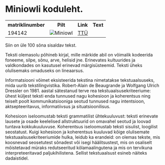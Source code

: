  <!DOCTYPE html>
<html>
<body>
 
<h1>Miniowli koduleht.</h1>
 <table style="width:100%">
  <tr>
    <th>matriklinumber</th>
    <th>Pilt</th>
    <th>Link</th>
    <th>Text</th>
  </tr>
  <tr>
    <td>194142</td>
    <td> <img src="https://66.media.tumblr.com/b45fb28dea8b1a39eb07753195ca4d85/tumblr_oln10qES371w27gmmo1_400.jpg" alt="Miniowl"> </td>
    <td> <a href="https://www.ttu.ee/">TTÜ</a> </td>
  </tr>
</table> 
<p>Siin on üle 100 sõna sisaldav tekst.</p><p>Teksti olemasolu põhineb kirjal, mille märkide abil on võimalik kodeerida foneeme, silpe, sõnu, arve, helisid jne. Erinevates kultuurides ja valdkondades on kasutusel erinevad märgisüsteemid. Teksti üheks olulisemaks omaduseks on lineaarsus.

Informatsiooni võimet eksisteerida tekstina nimetatakse tekstuaalsuseks, mida uurib tekstilingvistika. Robert-Alain de Beaugrande ja Wolfgang Ulrich Dressler on 1981. aastal sätestanud terve rea tekstuaalsusekriteeriume: ühest küljest teksti enda tunnused nagu kohesioon ja koherentsus ning teiselt poolt kommunikatsiooniga seotud tunnused nagu intentsioon, aktsepteeritavus, informatiivsus ja situatsioonilisus.

Kohesioon iseloomustab teksti grammatilist ühtekuuluvust: teksti erinevate lausete ja osade keelelised allstruktuurid on omavahel seotud ja loovad tuntava kokkukuuluvuse. Koherentsus iseloomustab teksti sisulist, loogilist seostatust. Kuigi kohesioon ja koherentsus kuuluvad kõige olulisemate tekstuaalsusekriteeriumide hulka, leidub ka erandeid: on olemas tekste, mis koosnevad seosetutest sõnadest või isegi häälitsustest, mis on osaliselt mõistetavad müraks redutseeritud kõlamaalingutena ja mis on tervikuna interpreteeritavad paljukihilistena. Sellist tekstuaalsust esineb näiteks dadaistidel.</p>

</body>
</html> 
